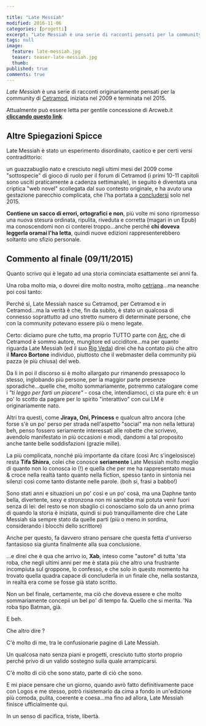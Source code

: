 ```yaml
---

title: "Late Messiah"
modified: 2016-11-06
categories: [progetti]
excerpt: "Late Messiah è una serie di racconti pensati per la community di Cetramod, iniziata nel 2009 e terminata nel 2015"
tags: null
image: 
  feature: late-messiah.jpg
  teaser: teaser-late-messiah.jpg
  thumb: 
published: true
comments: true
---
```


_Late Messiah_ è una serie di racconti originariamente pensati per la community di [Cetramod](http://xabacadabra.com/2013/cetramod/), iniziata nel 2009 e terminata nel 2015.

Attualmente può essere letta per gentile concessione di Arcweb.it [**cliccando questo link**](http://www.arcweb.it/latemessiah/).

## Altre Spiegazioni Spicce

Late Messiah è stato un esperimento disordinato, caotico e per certi versi contradittorio: 

un guazzabuglio nato e cresciuto negli ultimi mesi del 2009 come "sottospecie" di gioco di ruolo per il forum di Cetramod (i primi 10-11 capitoli sono usciti praticamente a cadenza settimanale), in seguito è diventata una criptica "web novel" scollegata dal suo contesto originale, e ha avuto una gestazione parecchio complicata, che l'ha portata a  [concludersi](http://www.arcweb.it/latemessiah/?p=1482) solo nel 2015.

**Contiene un sacco di errori, ortografici e non**, più volte mi sono ripromesso una nuova stesura ordinata, ripulita, riveduta e corretta (magari in un Epub) ma conoscendomi non ci conterei troppo...anche perché **chi doveva leggerla oramai l'ha letta**, quindi nuove edizioni rappresenterebbero soltanto uno sfizio personale.

## Commento al finale (09/11/2015)

Quanto scrivo qui è legato ad una storia cominciata esattamente sei anni fa.

Una roba molto mia, o dovrei dire molto nostra, molto [cetriana](http://xabacadabra.com/2013/cetramod/)...ma neanche poi così tanto:

Perché sì, Late Messiah nasce su Cetramod, per Cetramod e in Cetramod...ma la verità è che, fin da subito, è stato un qualcosa di connesso soprattutto ad uno stretto numero di determinate persone, che con la community potevano essere più o meno legate.

Certo: diciamo pure che tutto, ma proprio TUTTO parte con [Arc](http://arcweb.it/), che di Cetramod è sommo autore, mungitore ed ucciditore...ma per quanto riguarda Late Messiah (ed il suo [Rig Veda](http://www.cetramod.it/rigveda/appendice/cenni-storici/)) direi che ha contato più che altro il **Marco Bortone** individuo, piuttosto che il webmaster della community più pazza (e più chiusa) del web.

Da li in poi il discorso si è molto allargato pur rimanendo pressapoco lo stesso, inglobando più persone, per la maggior parte presenze sporadiche...quelle che, molto sommariamente, potremmo catalogare come i _"ti leggo per farti un piacere"_ - cosa che, intendiamoci, ci sta pure eh: è un po' lo scotto da pagare per lo spirito "interattivo" con cui LM è originariamente nato.

Altri tra questi, come **Jiraya, Oni, Princess** e qualcun altro ancora (che forse s'è un po' perso per strada nell'aspetto "social" ma non nella lettura) beh, penso fossero seriamente interessati alle robette che scrivevo, avendolo manifestato in più occasioni e modi, dandomi a tal proposito anche tante belle soddisfazioni (grazie mille).

La più complicata, nonché più importante da citare (così Arc s'ingelosisce) resta **Tifa Shinra**, colei che conosce **seriamente** Late Messiah molto meglio di quanto non lo conosca io (!) e quella che per me ha rappresentato musa & croce nella realtà tanto quanto nella fiction, spesso tanto in sintonia nei silenzi così come tanto distante nelle parole. (boh si, frasi a babbo!) 

Sono stati anni e situazioni un po' così e un po' cosà, ma una Daphne tanto bella, divertente, sexy e stronzona non mi sarebbe mai potuta venir fuori senza di lei: del resto se non sbaglio ci conosciamo solo da un anno prima di quando la storia è iniziata, quindi si può tranquillamente dire che Late Messiah sia sempre stato da quelle parti (più o meno in sordina, considerando i blocchi dello scrittore)

Anche per questo, fa davvero strano pensare che questa fetta d'universo fantasioso sia  giunta finalmente alla sua conclusione.

...e direi che è qua che arrivo io, **Xab**, inteso come "autore" di tutta 'sta roba, che negli ultimi anni per me è stata più che altro una frustrante incompiuta sul groppone, lo confesso, e che solo in questo momento ha trovato quella quadra capace di concluderla in un finale che, nella sostanza, in realtà era come se fosse già stato scritto.

Non un bel finale, certamente, ma ciò che doveva essere e che molto sommariamente concepii un bel po' di tempo fa. Quello che si merita. 'Na roba tipo Batman, già.

E beh.

Che altro dire ?

C'è molto di me, tra le confusionarie pagine di Late Messiah.

Un qualcosa nato senza piani e progetti, cresciuto tutto storto proprio perché privo di un valido sostegno sulla quale arrampicarsi.

C'è molto di ciò che sono stato, parte di ciò che sono.

E mi piace pensare che un giorno, quando avrò fatto definitivamente pace con Logos e me stesso, potrò risistemarlo da cima a fondo in un'edizione più comoda, pulita, coerente e coesa...ma fino ad allora, Late Messiah finisce ufficialmente qui.

In un senso di pacifica, triste, libertà.